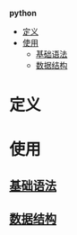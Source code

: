 **python**
- [定义](#定义)
- [使用](#使用)
  - [基础语法](#基础语法)
  - [数据结构](#数据结构)

# 定义 #

# 使用 #
## [基础语法](./python/syntax.MD)   ##

## [数据结构](./python/data-structrue.MD) ##


